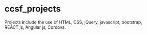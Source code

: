 # ccsf_projects

Projects include the use of HTML, CSS, jQuery, javascript, bootstrap, REACT js, Angular js, Cordova.
